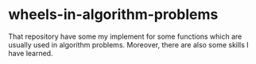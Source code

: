 # wheels-in-algorithm-problems
That repository have some my implement for some functions which are usually used in algorithm problems. Moreover, there are also some skills I have learned.
